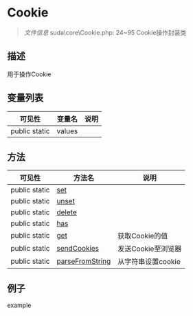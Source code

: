 #  Cookie 

> *文件信息* suda\core\Cookie.php: 24~95
Cookie操作封装类
## 描述

用于操作Cookie


## 变量列表
| 可见性 |  变量名   | 说明 |
|--------|----|------|
| public  static  | values | | 

## 方法

| 可见性 | 方法名 | 说明 |
|--------|-------|------|
|  public  static|[set](Cookie/set.md) |  |
|  public  static|[unset](Cookie/unset.md) |  |
|  public  static|[delete](Cookie/delete.md) |  |
|  public  static|[has](Cookie/has.md) |  |
|  public  static|[get](Cookie/get.md) | 获取Cookie的值 |
|  public  static|[sendCookies](Cookie/sendCookies.md) | 发送Cookie至浏览器 |
|  public  static|[parseFromString](Cookie/parseFromString.md) | 从字符串设置cookie |
 

## 例子

example